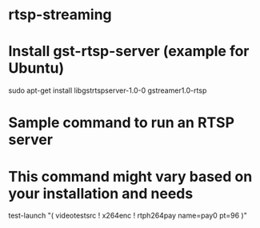 # rtsp-streaming

# Install gst-rtsp-server (example for Ubuntu)
sudo apt-get install libgstrtspserver-1.0-0 gstreamer1.0-rtsp

# Sample command to run an RTSP server
# This command might vary based on your installation and needs
test-launch "( videotestsrc ! x264enc ! rtph264pay name=pay0 pt=96 )"